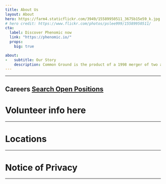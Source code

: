 ```yaml
---
title: About Us
layout: About
hero: https://farm4.staticflickr.com/3949/15589950511_3675b15e59_k.jpg
# hero credit: https://www.flickr.com/photos/pslee999/15589950511/
cta:
  label: Discover Phenomic now
  link: "https://phenomic.io/"
  props:
    big: true

about:
-   subtitle: Our Story
    description: Common Ground is the product of a 1998 merger of two agencies, Common Ground and The Sanctuary, Inc., that had served Oakland County since the early 1970s. The merger allowed those in the community experiencing a crisis a single source of help. The unified approach to meeting community needs enabled both organizations to expand their services significantly. Common Ground was founded in 1971 by a group of students, parents and community leaders who were concerned about an increase in substance abuse and suicide among young people. United Community Services volunteers began The Sanctuary, Inc. in response to the growing number of runaway youth in Oakland County. The residential counseling program for runaway and homeless youth, ages 10-17, opened in 1974. The program offered youth two weeks in which to resolve the conflicts that led them to leave home. Today, Common Ground is a 24-hour crisis services agency dedicated to helping youths, adults and families in crisis. Through its crisis line and in person, Common Ground provides professional and compassionate service to more than 80,000 people a year.
---
```


---
 Careers
[Search Open Positions](http://commongroundhelps.applicantpro.com)
---
# Volunteer info here
---
# Locations
---
# Notice of Privacy
---

<!-- This website is made with [Phenomic](https://phenomic.io/).

If you are curious about it, you can take a look at
[existing websites that use Phenomic](https://phenomic.io/showcase/),
some projects share their source code!
-->
<!-- demo to show you that you can use "assets" folder -->
<!--<small>
  Built with
  <a href="https://facebook.github.io/react/">
    <img alt="" src="../assets/react.svg" width="16" height="16" />
    React
  </a>.
</small>
-->
